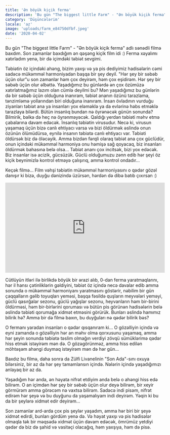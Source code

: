 ```yaml
---
title: 'Ən böyük kiçik ferma'
description: 'Bu gün "The biggest little Farm" - "Ən böyük kiçik ferma" adlı sənədli filmə baxdım. Son zamanlar baxdığım ən qəşəng kiçik film idi :) Ferma xəyalımı xatırladım yenə, bir də içimdəki təbiət sevgimi.'
category: 'Düşüncələrim'
locale: 'az'
image: 'uploads/farm_e84750dfbf.jpeg'
date: '2020-04-02'
---
```


Bu gün "The biggest little Farm" - "Ən böyük kiçik ferma" adlı sənədli filmə baxdım. Son zamanlar baxdığım ən qəşəng kiçik film idi :) Ferma xəyalımı xatırladım yenə, bir də içimdəki təbiət sevgimi.

Təbiətin öz içindəki ahəng, bizim yaxşı və ya pis dediyimiz hadisələrin cəmi sadəcə mükəmməl harmoniyadan başqa bir şey deyil. "Hər şey bir səbəb üçün olur"u son zamanlar həm çox deyirəm, həm çox eşidirəm. Hər şey bir səbəb üçün olur əlbəttə. Yaşadığımız bu günlərdə ən çox özümüzə xatırlatmağımız lazım olan cümlə deyilmi bu? Mən yaşadığımız bu günlərin də bir səbəb üçün olduğuna inanıram, təbiət ananın özünü tarazlama, tənzimləmə yollarından biri olduğuna inanıram. İnsan övladının vurduğu ziyanları təbiət ana ya insanları yox eləməklə ya da evlərinə həbs etməklə tarazlaya bilərdi. Bütün insanlıq bundan nə öyrənəcək günün sonunda? Bilmirik, bəlkə də heç nə öyrənməyəcək. Qaldığı yerdən təbiəti məhv etmə çabalarına davam edəcək. İnsanlıq təbiətin virusudur. Necə ki, virusun yaşamaq üçün bizə canlı ehtiyacı varsa və bizi öldürmək əslində onun özünün ölümüdürsə, eynilə insanın təbiətə canlı ehtiyacı var. Təbiəti öldürsək biz də öləcəyik. Amma bizdən fərqli olaraq təbiət ana çox güclüdür, onun içindəki mükəmməl harmoniya onu həmişə sağ qoyacaq, biz insanları öldürmək bahasına belə olsa... Təbiət ananı çox incitsək, bizi yox edəcək. Biz insanlar isə acizik, gücsüzük. Güclü olduğumuzu zənn edib hər şeyi öz kiçik beynimizlə kontrol etməyə çalışırıq, amma kontrol ondadır...

Keçək filmə... Film vəhşi təbiətin mükəmməl harmoniyasını o qədər gözəl danışır ki bizə, duyğu dənizində üzürsən, hərdən də dibə batıb çıxırsan :)

<style>.embed-container { position: relative; padding-bottom: 56.25%; height: 0; overflow: hidden; max-width: 100%; } .embed-container iframe, .embed-container object, .embed-container embed { position: absolute; top: 0; left: 0; width: 100%; height: 100%; }</style><div class='embed-container'><iframe src='https://www.youtube.com/embed/E7bBfnw42tk' frameborder='0' allowfullscreen></iframe></div>

Cütlüyün itləri ilə birlikdə böyük bir ərazi alıb, 0-dan ferma yaratmaqlarını, hər il hansı çətinliklərin gəldiyini, təbiət öz içində necə davalar edib amma sonunda o mükəmməl harmoniyanı yaratmasını göstərir, nəbilim bir gün çaqqalların gəlib toyuqları yeməsi, başqa fəsildə quşların meyvələri yeməyi, güclü qasırğalar sezonu, güclü yağışlar sezonu, heyvanların həm bir-birini öldürməsi, həm bir-birlərini qoruması və bütün pis görünən hadisələrin belə əslində təbiəti qorumağa xidmət etməsini görürük. Bunları əslində hamımız bilirik hə? Amma bir də filmə baxın, bu duyğuları nə qədər bilirik bəs?

O fermanı yaradan insanları o qədər qısqanıram ki... O gözəlliyin içində və eyni zamanda o gözəlliyin hər an məhv olma qorxusunu yaşamaq, amma hər şeyin sonunda təbiətə təslim olmağın verdiyi zövqü sümüklərimə qədər hiss etmək istəyirəm mən də. O gözəgörünməz, amma hiss edilən möhtəşəm ahəngi duymaq istəyirəm mən də hər gün...

Baxdız bu filmə, daha sonra da Zülfi Livanelinin "Son Ada"-sını oxuya bilərsiniz, bir az da hər şey tamamlansın içində. Nələrin içində yaşadığımızı anlayaq bir az da.

Yaşadığım hər anda, ən həyata nifrət etdiyim anda belə o ahəngi hiss edə bilirəm. O an içimdən hər şey bir səbəb üçün olur deyə bilirəm, bir xeyir görmürəm amma görəcəm nə vaxtsa bilirəm. Sadəcə indi pisəm, nifrət edirəm hər şeyə və bu duyğunu da yaşamalıyam indi deyirəm. Yəqin ki bu da bir şeylərə xidmət edir deyirəm...

Son zamanlar ard-arda çox pis şeylər yaşadım, amma hər biri bir şeyə xidmət edirdi, bunları gördüm yenə də. Və həyat yaxşı və pis hadisələr olmaqla tək bir məqsədə xidmət üçün davam edəcək, ömrümüz yetdiyi qədər də biz də şahid və vasitəçi olacağıq, həm yaxşıya, həm də pisə.
